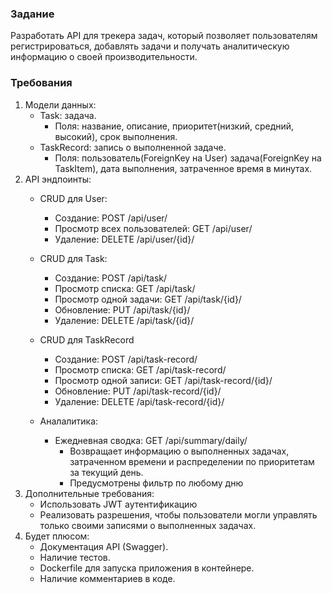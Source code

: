 ﻿### Задание
Разработать API для трекера задач, который позволяет пользователям регистрироваться, добавлять задачи и получать аналитическую информацию о своей производительности.

### Требования
1. Модели данных:
    - Task: задача.
      - Поля: название, описание, приоритет(низкий, средний, высокий), срок выполнения.
    - TaskRecord: запись о выполненной задаче.
      - Поля: пользователь(ForeignKey на User) задача(ForeignKey на TaskItem), дата выполнения, затраченное время в минутах.
2. API эндпоинты:
   - CRUD для User:
     - Создание: POST /api/user/
     - Просмотр всех пользователей: GET /api/user/
     - Удаление: DELETE /api/user/{id}/
   
    - CRUD для Task:
      - Создание: POST /api/task/
      - Просмотр списка: GET /api/task/
      - Просмотр одной задачи: GET /api/task/{id}/
      - Обновление: PUT /api/task/{id}/
      - Удаление: DELETE /api/task/{id}/
    - CRUD для TaskRecord
      - Создание: POST /api/task-record/
      - Просмотр списка: GET /api/task-record/
      - Просмотр одной записи: GET /api/task-record/{id}/
      - Обновление: PUT /api/task-record/{id}/
      - Удаление: DELETE /api/task-record/{id}/
    - Аналалитика: 
      - Ежедневная сводка: GET /api/summary/daily/
        - Возвращает информацию о выполненных задачах, затраченном времени и распределении по приоритетам за текущий день.
        - Предусмотрены фильтр по любому дню
3. Дополнительные требования:
    - Использовать JWT аутентификацию
    - Реализовать разрешения, чтобы пользователи могли управлять только своими записями о выполненных задачах.
4. Будет плюсом: 
    - Документация API (Swagger).
    - Наличие тестов.
    - Dockerfile для запуска приложения в контейнере.
    - Наличие комментариев в коде.